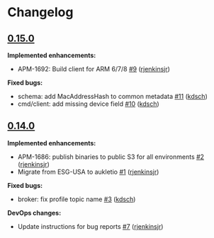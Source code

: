 # Changelog

## [0.15.0](https://github.com/aukletio/Auklet-Client-C/tree/0.15.0)

**Implemented enhancements:**

- APM-1692: Build client for ARM 6/7/8 [#9](https://github.com/aukletio/Auklet-Client-C/pull/9) ([rjenkinsjr](https://github.com/rjenkinsjr))

**Fixed bugs:**

- schema: add MacAddressHash to common metadata [#11](https://github.com/aukletio/Auklet-Client-C/pull/11) ([kdsch](https://github.com/kdsch))
- cmd/client: add missing device field [#10](https://github.com/aukletio/Auklet-Client-C/pull/10) ([kdsch](https://github.com/kdsch))

## [0.14.0](https://github.com/aukletio/Auklet-Client-C/tree/0.14.0)

**Implemented enhancements:**

- APM-1686: publish binaries to public S3 for all environments [#2](https://github.com/aukletio/Auklet-Client-C/pull/2) ([rjenkinsjr](https://github.com/rjenkinsjr))
- Migrate from ESG-USA to aukletio [#1](https://github.com/aukletio/Auklet-Client-C/pull/1) ([rjenkinsjr](https://github.com/rjenkinsjr))

**Fixed bugs:**

- broker: fix profile topic name [#3](https://github.com/aukletio/Auklet-Client-C/pull/3) ([kdsch](https://github.com/kdsch))

**DevOps changes:**

- Update instructions for bug reports [#7](https://github.com/aukletio/Auklet-Client-C/pull/7) ([rjenkinsjr](https://github.com/rjenkinsjr))
